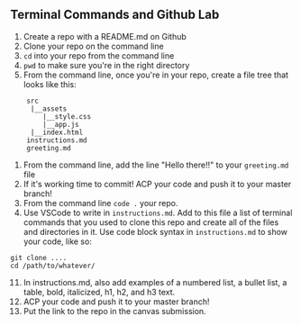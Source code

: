 ## Terminal Commands and Github Lab

1) Create a repo with a README.md on Github
1) Clone your repo on the command line
1) `cd` into your repo from the command line
1) `pwd` to make sure you're in the right directory
1) From the command line, once you're in your repo, create a file tree that looks like this:
```
    src
     |__assets
        |__style.css
        |__app.js
     |__index.html
    instructions.md
    greeting.md
```
1) From the command line, add the line "Hello there!!" to your `greeting.md` file
1) If it's working time to commit! ACP your code and push it to your master branch!
1) From the command line `code .` your repo.
1) Use VSCode to write in `instructions.md`. Add to this file a list of terminal commands that you used to clone this repo and create all of the files and directories in it. Use code block syntax in `instructions.md` to show your code, like so:
```console
git clone .... 
cd /path/to/whatever/
 ``` 
11) In instructions.md, also add examples of a numbered list, a bullet list, a table, bold, italicized, h1, h2, and h3 text.
12) ACP your code and push it to your master branch!
13) Put the link to the repo in the canvas submission.

